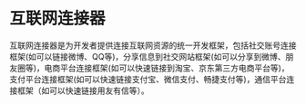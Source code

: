# 互联网连接器

互联网连接器是为开发者提供连接互联网资源的统一开发框架，包括社交账号连接框架(如可以链接微博、QQ等)，分享信息到社交网站框架(如可以分享到微博、朋友圈等)，电商平台连接框架(如可以快速链接到淘宝、京东第三方电商平台等)，支付平台连接框架(如可以快速链接支付宝、微信支付、畅捷支付等)，通信平台连接框架（如可以快速链接用友有信等）。
